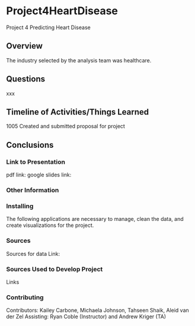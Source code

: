 # Project4HeartDisease
Project 4 Predicting Heart Disease

## Overview
The industry selected by the analysis team was healthcare.

## Questions
xxx

## Timeline of Activities/Things Learned
1005 Created and submitted proposal for project

## Conclusions


### Link to Presentation
pdf link:
google slides link: 

### Other Information

### Installing
The following applications are necessary to manage, clean the data, and create visualizations for the project.

### Sources
Sources for data
Link: 

### Sources Used to Develop Project
Links

### Contributing
Contributors: Kailey Carbone, Michaela Johnson, Tahseen Shaik, Aleid van der Zel
Assisting: Ryan Coble (Instructor) and Andrew Kriger (TA)

